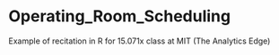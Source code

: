 # Operating_Room_Scheduling
Example of recitation in R for 15.071x class at MIT (The Analytics Edge) 
